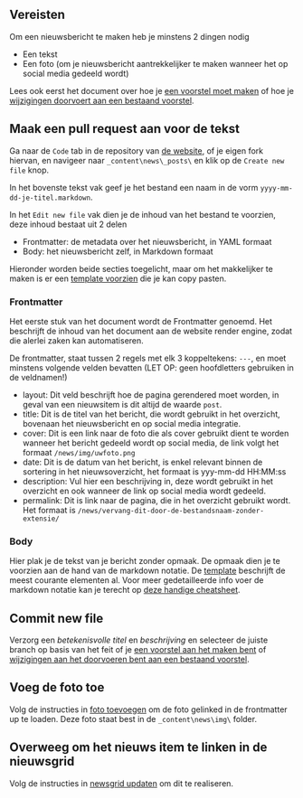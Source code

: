 ## Vereisten

Om een nieuwsbericht te maken heb je minstens 2 dingen nodig

- Een tekst
- Een foto (om je nieuwsbericht aantrekkelijker te maken wanneer het op social media gedeeld wordt)

Lees ook eerst het document over hoe je [een voorstel moet maken](/processes/voorstellen-indienen.md) of hoe je [wijzigingen doorvoert aan een bestaand voorstel](/processes/voorstellen-wijzigen.md).

## Maak een pull request aan voor de tekst

Ga naar de `Code` tab in de repository van [de website](https://github.com/BasketLummen/Website), of je eigen fork hiervan, en navigeer naar `_content\news\_posts\` en klik op de `Create new file` knop.

In het bovenste tekst vak geef je het bestand een naam in de vorm `yyyy-mm-dd-je-titel.markdown`.

In het `Edit new file` vak dien je de inhoud van het bestand te voorzien, deze inhoud bestaat uit 2 delen
* Frontmatter: de metadata over het nieuwsbericht, in YAML formaat
* Body: het nieuwsbericht zelf, in Markdown formaat

Hieronder worden beide secties toegelicht, maar om het makkelijker te maken is er een [template voorzien](/templates/assets/newsitem.md) die je kan copy pasten.

### Frontmatter

Het eerste stuk van het document wordt de Frontmatter genoemd. Het beschrijft de inhoud van het document aan de website render engine, zodat die alerlei zaken kan automatiseren.

De frontmatter, staat tussen 2 regels met elk 3 koppeltekens: `---`, en moet minstens volgende velden bevatten (LET OP: geen hoofdletters gebruiken in de veldnamen!)

* layout: Dit veld beschrijft hoe de pagina gerendered moet worden, in geval van een nieuwsitem is dit altijd de waarde `post`.
* title:  Dit is de titel van het bericht, die wordt gebruikt in het overzicht, bovenaan het nieuwsbericht en op social media integratie.
* cover: Dit is een link naar de foto die als cover gebruikt dient te worden wanneer het bericht gedeeld wordt op social media, de link volgt het formaat `/news/img/uwfoto.png`
* date: Dit is de datum van het bericht, is enkel relevant binnen de sortering in het nieuwsoverzicht, het formaat is yyy-mm-dd HH:MM:ss
* description: Vul hier een beschrijving in, deze wordt gebruikt in het overzicht en ook wanneer de link op social media wordt gedeeld.
* permalink: Dit is link naar de pagina, die in het overzicht gebruikt wordt. Het formaat is `/news/vervang-dit-door-de-bestandsnaam-zonder-extensie/`

### Body

Hier plak je de tekst van je bericht zonder opmaak. De opmaak dien je te voorzien aan de hand van de markdown notatie. De [template](/templates/assets/newsitem.md) beschrijft de meest courante elementen al. Voor meer gedetailleerde info voer de markdown notatie kan je terecht op [deze handige cheatsheet](https://github.com/adam-p/markdown-here/wiki/Markdown-Cheatsheet).

## Commit new file

Verzorg een *betekenisvolle titel* en *beschrijving* en selecteer de juiste branch op basis van het feit of je [een voorstel aan het maken bent](/processes/voorstellen-indienen.md) of [wijzigingen aan het doorvoeren bent aan een bestaand voorstel](/processes/voorstellen-wijzigen.md).

## Voeg de foto toe

Volg de instructies in [foto toevoegen](/assets/foto-toevoegen.md) om de foto gelinked in de frontmatter up te loaden. Deze foto staat best in de `_content\news\img\` folder.

## Overweeg om het nieuws item te linken in de nieuwsgrid

Volg de instructies in [newsgrid updaten](/assets/newsgrid-updaten.md) om dit te realiseren. 